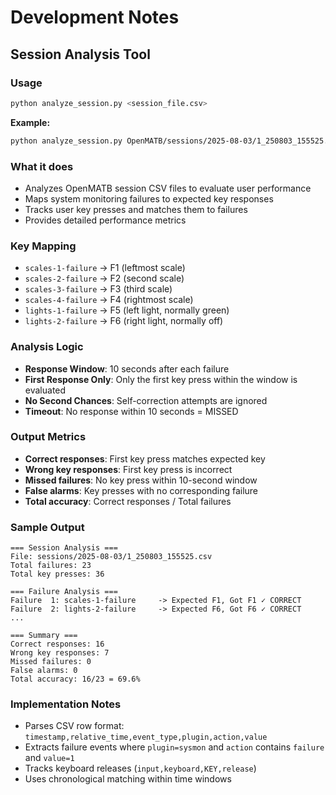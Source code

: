 # Development Notes

## Session Analysis Tool

### Usage
```bash
python analyze_session.py <session_file.csv>
```

**Example:**
```bash
python analyze_session.py OpenMATB/sessions/2025-08-03/1_250803_155525.csv
```

### What it does
- Analyzes OpenMATB session CSV files to evaluate user performance
- Maps system monitoring failures to expected key responses
- Tracks user key presses and matches them to failures
- Provides detailed performance metrics

### Key Mapping
- `scales-1-failure` → F1 (leftmost scale)
- `scales-2-failure` → F2 (second scale)
- `scales-3-failure` → F3 (third scale) 
- `scales-4-failure` → F4 (rightmost scale)
- `lights-1-failure` → F5 (left light, normally green)
- `lights-2-failure` → F6 (right light, normally off)

### Analysis Logic
- **Response Window**: 10 seconds after each failure
- **First Response Only**: Only the first key press within the window is evaluated
- **No Second Chances**: Self-correction attempts are ignored
- **Timeout**: No response within 10 seconds = MISSED

### Output Metrics
- **Correct responses**: First key press matches expected key
- **Wrong key responses**: First key press is incorrect 
- **Missed failures**: No key press within 10-second window
- **False alarms**: Key presses with no corresponding failure
- **Total accuracy**: Correct responses / Total failures

### Sample Output
```
=== Session Analysis ===
File: sessions/2025-08-03/1_250803_155525.csv
Total failures: 23
Total key presses: 36

=== Failure Analysis ===
Failure  1: scales-1-failure     -> Expected F1, Got F1 ✓ CORRECT
Failure  2: lights-2-failure     -> Expected F6, Got F6 ✓ CORRECT
...

=== Summary ===
Correct responses: 16
Wrong key responses: 7
Missed failures: 0
False alarms: 0
Total accuracy: 16/23 = 69.6%
```

### Implementation Notes
- Parses CSV row format: `timestamp,relative_time,event_type,plugin,action,value`
- Extracts failure events where `plugin=sysmon` and `action` contains `failure` and `value=1`
- Tracks keyboard releases (`input,keyboard,KEY,release`)
- Uses chronological matching within time windows